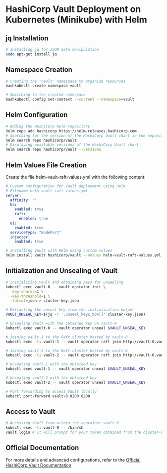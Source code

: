 # HashiCorp Vault Deployment on Kubernetes (Minikube) with Helm

## jq Installation

```bash
# Installing jq for JSON data manipulation
sudo apt-get install jq
```
## Namespace Creation
```bash
# Creating the 'vault' namespace to organize resources
bashkubectl create namespace vault

# Switching to the created namespace
bashkubectl config set-context --current --namespace=vault
```
## Helm Configuration
```bash
# Adding the HashiCorp Helm repository
helm repo add hashicorp https://helm.releases.hashicorp.com
# Searching for the version of the HashiCorp Vault chart in the repository
helm search repo hashicorp/vault
# Displaying available versions of the HashiCorp Vault chart
helm search repo hashicorp/vault --versions
```
## Helm Values File Creation
Create the file helm-vault-raft-values.yml with the following content:
```yaml
# Custom configuration for Vault deployment using Helm
# Filename helm-vault-raft-values.yml
server:
  affinity: ""
  ha:
    enabled: true
    raft:
      enabled: true
  ui:
    enabled: true
  serviceType: "NodePort"
  injector:
    enabled: true
```
```bash
# Installing Vault with Helm using custom values
helm install vault hashicorp/vault --values helm-vault-raft-values.yml -n vault
```
## Initialization and Unsealing of Vault
```bash
# Initializing Vault and obtaining keys for unsealing
kubectl exec vault-0 -- vault operator init \
  -key-shares=1 \
  -key-threshold=1 \
  -format=json > cluster-key.json

# Extracting the unseal key from the initialization output
VAULT_UNSEAL_KEY=$(jq -r '.unseal_keys_b64[]' cluster-key.json)

# Unsealing Vault with the obtained key on vault-0
kubectl exec vault-0 -- vault operator unseal $VAULT_UNSEAL_KEY

# Joining vault-1 to the Raft cluster hosted by vault-0
kubectl exec -ti vault-1 -- vault operator raft join http://vault-0.vault-internal:8200

# Joining vault-2 to the Raft cluster hosted by vault-0
kubectl exec -ti vault-2 -- vault operator raft join http://vault-0.vault-internal:8200

# Unsealing vault-1 with the obtained key
kubectl exec vault-1 -- vault operator unseal $VAULT_UNSEAL_KEY

# Unsealing vault-2 with the obtained key
kubectl exec vault-2 -- vault operator unseal $VAULT_UNSEAL_KEY

# Port forwarding to access Vault locally
kubectl port-forward vault-0 8200:8200
```
## Access to Vault
```bash
# Accessing Vault from within the container vault-0
kubectl exec -ti vault-0 -- /bin/sh
vault login # It will prompt for your token obtained from the cluster-key.json file
```
## Official Documentation
 For more details and advanced configurations, refer to the [Official HashiCorp Vault Documentation](https://developer.hashicorp.com/vault/docs)

